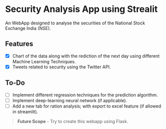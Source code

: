# Security Analysis App using Strealit

An WebApp designed to analyse the securities of the National Stock Exchange India (NSE).

## Features
- [x] Chart of the data along with the rediction of the next day using different Machine Learning Techniques.
- [x] Tweets related to security using the Twitter API.

## To-Do
- [ ] Implement different regression techniques for the prediction algorithm.
- [ ] Implement deep-learning neural network (if applicable).
- [ ] Add a new tab for ration analysis; with export to excel feature (if allowed in streamlit).

> **Future Scope** - Try to create this webapp using Flask.